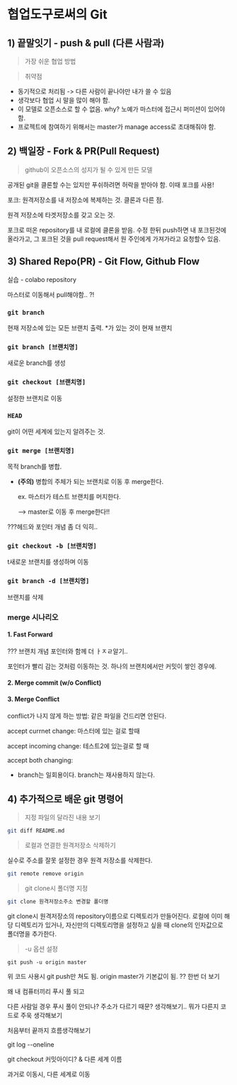 # 협업도구로써의 Git

## 1) 끝말잇기 - push & pull (다른 사람과)

> 가장 쉬운 협업 방법

> 취약점 

- 동기적으로 처리됨 -> 다른 사람이 끝나야만 내가 쓸 수 있음
- 생각보다 협업 시 말을 많이 해야 함.
- 이 모델로 오픈소스로 할 수 없음. why? 노예가 마스터에 접근시 퍼미션이 있어야 함. 
- 프로젝트에 참여하기 위해서는 master가 manage access로 초대해줘야 함.



## 2) 백일장 - Fork & PR(Pull Request)

> github이 오픈소스의 성지가 될 수 있게 만든 모델

공개된 git을 클론할 수는 있지만 푸쉬하려면 허락을 받아야 함. 이때 포크를 사용!



포크: 원격저장소를 내 저장소에 복제하는 것. 클론과 다른 점. 

원격 저장소에 타겟저장소를 갖고 오는 것. 

포크로 떠온 repository를 내 로컬에 클론을 받음. 수정 한뒤 push하면 내 포크된것에 올라가고, 그 포크된 것을 pull request해서 원 주인에게 가져가라고 요청할수 있음.

## 3) Shared Repo(PR) - Git Flow, Github Flow

실습 - colabo repository 

마스터로 이동해서 pull해야함.. ?!





### `git branch`

현재 저장소에 있는 모든 브랜치 출력. *가 있는 것이 현재 브랜치

### `git branch [브랜치명]`

새로운 branch를 생성

### `git checkout [브랜치명]`

설정한 브랜치로 이동

### `HEAD`

git이 어떤 세계에 있는지 알려주는 것.

### `git merge [브랜치명]`

목적 branch를 병합.

- **(주의)** 병합의 주체가 되는 브랜치로 이동 후 merge한다.

  ex. 마스터가 테스트 브랜치를 머지한다.

   --> master로 이동 후 merge한다!!

???헤드와 포인터 개념 좀 더 익히..

### `git checkout -b [브랜치명]`

t새로운 브랜치를 생성하며 이동

### `git branch -d [브랜치명]`

브랜치를 삭제



### merge 시나리오

#### 1. Fast Forward

??? 브랜치 개념 포인터와 함께 더 ㅏㅈㄹ알기..

포인터가 빨리 감는 것처럼 이동하는 것. 하나의 브랜치에서만 커밋이 쌓인 경우에. 

#### 2. Merge commit (w/o Conflict)

#### 3. Merge Conflict

conflict가 나지 않게 하는 방법: 같은 파일을 건드리면 안된다.

accept currnet change: 마스터에 있는 걸로 할때

accept incoming change: 테스트2에 있는걸로 할 때

accept both changing: 

- branch는 일회용이다. branch는 재사용하지 않는다.

## 4) 추가적으로 배운 git 명령어

>  지정 파일의 달라진 내용 보기

```bash
git diff README.md
```



> 로컬과 연결한 원격저장소 삭제하기

실수로 주소를 잘못 설정한 경우 원격 저장소를 삭제한다.

```bash
git remote remove origin
```



> git clone시 폴더명 지정

```bash
git clone 원격저장소주소 변경할 폴더명
```

git clone시 원격저장소의 repository이름으로 디렉토리가 만들어진다. 로컬에 이미 해당 디렉토리가 있거나, 자신만의 디렉토리명을 설정하고 싶을 때 clone의 인자값으로 폴더명을 추가한다.



> -u 옵션 설정

```
git push -u origin master 
```

위 코드 사용시 git push만 쳐도 됨. origin master가 기본값이 됨. ?? 한번 더 보기







왜 내 컴퓨터끼리 푸시 풀 되고 

다른 사람일 경우 푸시 풀이 안되나? 주소가 다르기 때문? 생각해보기.. 뭐가 다른지 코드로 주욱 생각해보기

처음부터 끝까지 흐름생각해보기

git log --oneline

git checkout 커밋아이디? & 다른 세계 이름

과거로 이동시, 다른 세계로 이동